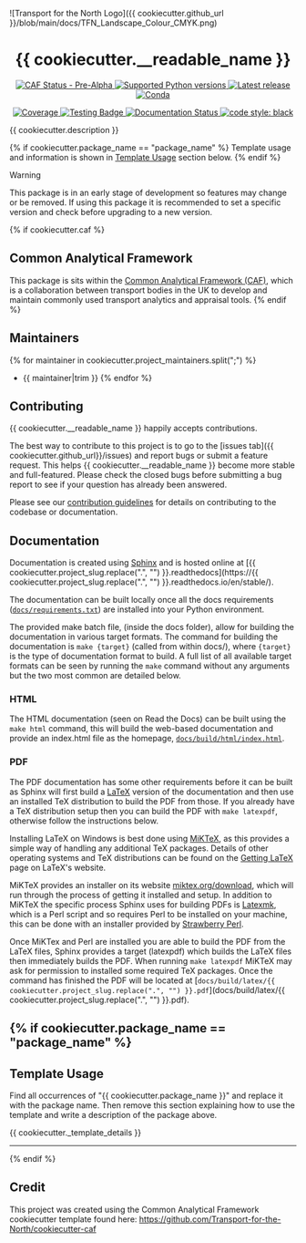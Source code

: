 ![Transport for the North Logo]({{ cookiecutter.github_url }}/blob/main/docs/TFN_Landscape_Colour_CMYK.png)

<h1 align="center">{{ cookiecutter.__readable_name }}</h1>

<p align="center">
<a href="https://transport-for-the-north.github.io/CAF-Handbook/python_tools/framework.html">
  <img alt="CAF Status - Pre-Alpha" src="https://img.shields.io/badge/CAF%20Status-Pre--Alpha-orange">
</a>
<a href="https://pypi.org/project/{{ cookiecutter.project_slug }}/">
  <img alt="Supported Python versions" src="https://img.shields.io/pypi/pyversions/{{ cookiecutter.project_slug }}.svg?style=flat-square">
</a>
<a href="https://pypi.org/project/{{ cookiecutter.project_slug }}/">
  <img alt="Latest release" src="https://img.shields.io/github/release/{{ cookiecutter.github_org }}/{{ cookiecutter.project_slug }}.svg?style=flat-square&maxAge=86400">
</a>
<a href="https://anaconda.org/conda-forge/{{ cookiecutter.project_slug }}">
  <img alt="Conda" src="https://img.shields.io/conda/v/conda-forge/{{ cookiecutter.project_slug }}?style=flat-square&logo=condaforge">
</a>
</p>
<p align="center">
<a href="https://app.codecov.io/gh/{{ cookiecutter.github_org }}/{{ cookiecutter.project_slug }}">
  <img alt="Coverage" src="https://img.shields.io/codecov/c/github/{{ cookiecutter.github_org }}/{{ cookiecutter.project_slug }}.svg?branch=main&style=flat-square&logo=CodeCov">
</a>
<a href="{{ cookiecutter.github_url }}/actions?query=event%3Apush">
  <img alt="Testing Badge" src="https://img.shields.io/github/actions/workflow/status/{{ cookiecutter.github_org }}/{{ cookiecutter.project_slug }}/tests.yml?style=flat-square&logo=GitHub&label=Tests">
</a>
<a href='https://{{ cookiecutter.project_slug.replace(".", "") }}.readthedocs.io/en/stable/?badge=stable'>
  <img alt='Documentation Status' src="https://img.shields.io/readthedocs/{{ cookiecutter.project_slug.replace('.', '') }}?style=flat-square&logo=readthedocs">
</a>
<a href="https://github.com/psf/black">
  <img alt="code style: black" src="https://img.shields.io/badge/code%20format-black-000000.svg">
</a>
</p>

{{ cookiecutter.description }}

{% if cookiecutter.package_name == "package_name" %}
Template usage and information is shown in [Template Usage](#template-usage) section below.
{% endif %}

> [!WARNING]  
> This package is in an early stage of development so features may change or be removed. 
> If using this package it is recommended to set a specific version and check before 
> upgrading to a new version.

{% if cookiecutter.caf %}

## Common Analytical Framework

This package is sits within the [Common Analytical Framework (CAF)](https://transport-for-the-north.github.io/caf_homepage/intro.html),
which is a collaboration between transport bodies in the UK to develop and maintain commonly used
transport analytics and appraisal tools.
{% endif %}

## Maintainers

{% for maintainer in cookiecutter.project_maintainers.split(";") %}
- {{ maintainer|trim }}
{% endfor %}

## Contributing

{{ cookiecutter.__readable_name }} happily accepts contributions.

The best way to contribute to this project is to go to the [issues tab]({{ cookiecutter.github_url}}/issues)
and report bugs or submit a feature request. This helps {{ cookiecutter.__readable_name }} become more
stable and full-featured. Please check the closed bugs before submitting a bug report to see if your
question has already been answered.

Please see our [contribution guidelines](https://github.com/Transport-for-the-North/.github/blob/main/CONTRIBUTING.rst)
for details on contributing to the codebase or documentation.

## Documentation

Documentation is created using [Sphinx](https://www.sphinx-doc.org/en/master/index.html) and is hosted online at
[{{ cookiecutter.project_slug.replace(".", "") }}.readthedocs](https://{{ cookiecutter.project_slug.replace(".", "") }}.readthedocs.io/en/stable/).

The documentation can be built locally once all the docs requirements
([`docs/requirements.txt`](docs/requirements.txt)) are installed into your Python environment.

The provided make batch file, (inside the docs folder), allow for building the documentation in
various target formats. The command for building the documentation is `make {target}`
(called from within docs/), where `{target}` is the type of documentation format to build. A full
list of all available target formats can be seen by running the `make` command without any
arguments but the two most common are detailed below.

### HTML

The HTML documentation (seen on Read the Docs) can be built using the `make html` command, this
will build the web-based documentation and provide an index.html file as the homepage,
[`docs/build/html/index.html`](docs/build/html/index.html).

### PDF

The PDF documentation has some other requirements before it can be built as Sphinx will first
build a [LaTeX](https://www.latex-project.org/) version of the documentation and then use an
installed TeX distribution to build the PDF from those. If you already have a TeX distribution
setup then you can build the PDF with `make latexpdf`, otherwise follow the instructions below.

Installing LaTeX on Windows is best done using [MiKTeX](https://miktex.org/), as this provides a
simple way of handling any additional TeX packages. Details of other operating systems and TeX
distributions can be found on the [Getting LaTeX](https://www.latex-project.org/get/) page on
LaTeX's website.

MiKTeX provides an installer on its website [miktex.org/download](https://miktex.org/download),
which will run through the process of getting it installed and setup. In addition to MiKTeX
the specific process Sphinx uses for building PDFs is [Latexmk](https://mg.readthedocs.io/latexmk.html),
which is a Perl script and so requires Perl to be installed on your machine, this can be done with an
installer provided by [Strawberry Perl](https://strawberryperl.com/).

Once MiKTex and Perl are installed you are able to build the PDF from the LaTeX files, Sphinx
provides a target (latexpdf) which builds the LaTeX files then immediately builds the PDF. When
running `make latexpdf` MiKTeX may ask for permission to installed some required TeX packages.
Once the command has finished the PDF will be located at
[`docs/build/latex/{{ cookiecutter.project_slug.replace(".", "") }}.pdf`](docs/build/latex/{{ cookiecutter.project_slug.replace(".", "") }}.pdf).

{% if cookiecutter.package_name == "package_name" %}
---

## Template Usage

Find all occurrences of "{{ cookiecutter.package_name }}" and replace it with the package name.
Then remove this section explaining how to use the template and write a description of the
package above.

{{ cookiecutter._template_details }}

---
{% endif %}

## Credit

This project was created using the Common Analytical Framework cookiecutter template found here:
<https://github.com/Transport-for-the-North/cookiecutter-caf>
